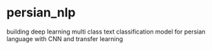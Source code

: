 # persian_nlp
building deep learning multi class text classification model for persian language with CNN and transfer learning  

